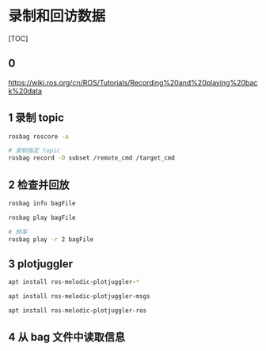 # 录制和回访数据

[TOC]

## 0

<https://wiki.ros.org/cn/ROS/Tutorials/Recording%20and%20playing%20back%20data>

## 1 录制 topic

```bash
rosbag roscore -a

# 录制指定 topic
rosbag record -O subset /remote_cmd /target_cmd
```

## 2 检查并回放

```bash
rosbag info bagFile

rosbag play bagFile

# 频率
rosbag play -r 2 bagFile
```

## 3 plotjuggler

```bash
apt install ros-melodic-plotjuggler-*

apt install ros-melodic-plotjuggler-msgs

apt install ros-melodic-plotjuggler-ros
```

## 4 从 bag 文件中读取信息
